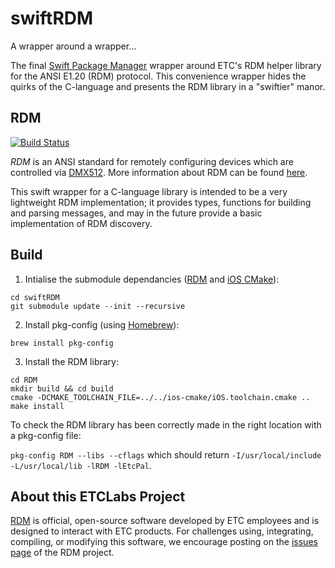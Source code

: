 # swiftRDM

A wrapper around a wrapper... 

The final [Swift Package Manager](https://swift.org/package-manager/) wrapper around ETC's RDM helper library for the ANSI E1.20 (RDM) protocol.
This convenience wrapper hides the quirks of the C-language and presents the RDM library in a "swiftier" manor.

## RDM

[![Build Status](https://dev.azure.com/ETCLabs/RDM/_apis/build/status/ETCLabs.RDM?branchName=develop)](https://dev.azure.com/ETCLabs/RDM/_build/latest?definitionId=3&branchName=develop)

*RDM* is an ANSI standard for remotely configuring devices which are controlled
via [DMX512](https://en.wikipedia.org/wiki/DMX512). More information about RDM
can be found [here](http://www.rdmprotocol.org).

This swift wrapper for a C-language library is intended to be a very lightweight RDM implementation;
it provides types, functions for building and parsing messages, and may in the
future provide a basic implementation of RDM discovery.

## Build

1. Intialise the submodule dependancies ([RDM](https://github.com/ETCLabs/RDM) and [iOS CMake](https://github.com/leetal/ios-cmake)):
```
cd swiftRDM
git submodule update --init --recursive
```
2. Install pkg-config (using [Homebrew](https://brew.sh/)):

`brew install pkg-config`

3. Install the RDM library:
```
cd RDM 
mkdir build && cd build
cmake -DCMAKE_TOOLCHAIN_FILE=../../ios-cmake/iOS.toolchain.cmake ..
make install
```

To check the RDM library has been correctly made in the right location with a pkg-config file:

`pkg-config RDM --libs --cflags` which should return `-I/usr/local/include -L/usr/local/lib -lRDM -lEtcPal`.

## About this ETCLabs Project

[RDM](https://github.com/ETCLabs/RDM) is official, open-source software developed by ETC employees and is designed
to interact with ETC products. For challenges using, integrating, compiling, or
modifying this software, we encourage posting on the
[issues page](https://github.com/ETCLabs/RDM/issues) of the RDM project.


